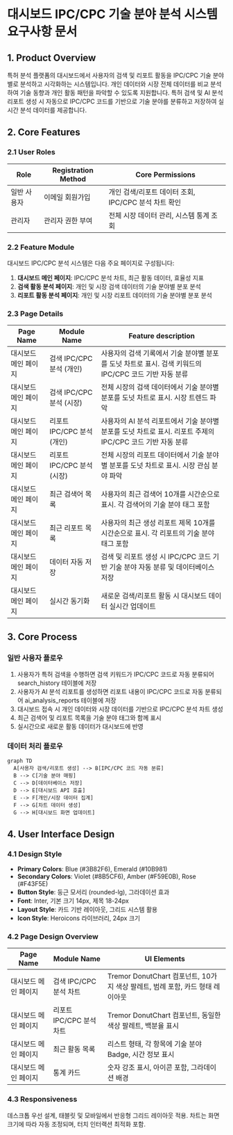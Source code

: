# 대시보드 IPC/CPC 기술 분야 분석 시스템 요구사항 문서

## 1. Product Overview
특허 분석 플랫폼의 대시보드에서 사용자의 검색 및 리포트 활동을 IPC/CPC 기술 분야별로 분석하고 시각화하는 시스템입니다.
개인 데이터와 시장 전체 데이터를 비교 분석하여 기술 동향과 개인 활동 패턴을 파악할 수 있도록 지원합니다.
특허 검색 및 AI 분석 리포트 생성 시 자동으로 IPC/CPC 코드를 기반으로 기술 분야를 분류하고 저장하여 실시간 분석 데이터를 제공합니다.

## 2. Core Features

### 2.1 User Roles
| Role | Registration Method | Core Permissions |
|------|---------------------|------------------|
| 일반 사용자 | 이메일 회원가입 | 개인 검색/리포트 데이터 조회, IPC/CPC 분석 차트 확인 |
| 관리자 | 관리자 권한 부여 | 전체 시장 데이터 관리, 시스템 통계 조회 |

### 2.2 Feature Module
대시보드 IPC/CPC 분석 시스템은 다음 주요 페이지로 구성됩니다:
1. **대시보드 메인 페이지**: IPC/CPC 분석 차트, 최근 활동 데이터, 효율성 지표
2. **검색 활동 분석 페이지**: 개인 및 시장 검색 데이터의 기술 분야별 분포 분석
3. **리포트 활동 분석 페이지**: 개인 및 시장 리포트 데이터의 기술 분야별 분포 분석

### 2.3 Page Details

| Page Name | Module Name | Feature description |
|-----------|-------------|---------------------|
| 대시보드 메인 페이지 | 검색 IPC/CPC 분석 (개인) | 사용자의 검색 기록에서 기술 분야별 분포를 도넛 차트로 표시. 검색 키워드의 IPC/CPC 코드 기반 자동 분류 |
| 대시보드 메인 페이지 | 검색 IPC/CPC 분석 (시장) | 전체 시장의 검색 데이터에서 기술 분야별 분포를 도넛 차트로 표시. 시장 트렌드 파악 |
| 대시보드 메인 페이지 | 리포트 IPC/CPC 분석 (개인) | 사용자의 AI 분석 리포트에서 기술 분야별 분포를 도넛 차트로 표시. 리포트 주제의 IPC/CPC 코드 기반 자동 분류 |
| 대시보드 메인 페이지 | 리포트 IPC/CPC 분석 (시장) | 전체 시장의 리포트 데이터에서 기술 분야별 분포를 도넛 차트로 표시. 시장 관심 분야 파악 |
| 대시보드 메인 페이지 | 최근 검색어 목록 | 사용자의 최근 검색어 10개를 시간순으로 표시. 각 검색어의 기술 분야 태그 포함 |
| 대시보드 메인 페이지 | 최근 리포트 목록 | 사용자의 최근 생성 리포트 제목 10개를 시간순으로 표시. 각 리포트의 기술 분야 태그 포함 |
| 대시보드 메인 페이지 | 데이터 자동 저장 | 검색 및 리포트 생성 시 IPC/CPC 코드 기반 기술 분야 자동 분류 및 데이터베이스 저장 |
| 대시보드 메인 페이지 | 실시간 동기화 | 새로운 검색/리포트 활동 시 대시보드 데이터 실시간 업데이트 |

## 3. Core Process

### 일반 사용자 플로우
1. 사용자가 특허 검색을 수행하면 검색 키워드가 IPC/CPC 코드로 자동 분류되어 search_history 테이블에 저장
2. 사용자가 AI 분석 리포트를 생성하면 리포트 내용이 IPC/CPC 코드로 자동 분류되어 ai_analysis_reports 테이블에 저장
3. 대시보드 접속 시 개인 데이터와 시장 데이터를 기반으로 IPC/CPC 분석 차트 생성
4. 최근 검색어 및 리포트 목록을 기술 분야 태그와 함께 표시
5. 실시간으로 새로운 활동 데이터가 대시보드에 반영

### 데이터 처리 플로우
```mermaid
graph TD
  A[사용자 검색/리포트 생성] --> B[IPC/CPC 코드 자동 분류]
  B --> C[기술 분야 매핑]
  C --> D[데이터베이스 저장]
  D --> E[대시보드 API 호출]
  E --> F[개인/시장 데이터 집계]
  F --> G[차트 데이터 생성]
  G --> H[대시보드 화면 업데이트]
```

## 4. User Interface Design

### 4.1 Design Style
- **Primary Colors**: Blue (#3B82F6), Emerald (#10B981)
- **Secondary Colors**: Violet (#8B5CF6), Amber (#F59E0B), Rose (#F43F5E)
- **Button Style**: 둥근 모서리 (rounded-lg), 그라데이션 효과
- **Font**: Inter, 기본 크기 14px, 제목 18-24px
- **Layout Style**: 카드 기반 레이아웃, 그리드 시스템 활용
- **Icon Style**: Heroicons 라이브러리, 24px 크기

### 4.2 Page Design Overview

| Page Name | Module Name | UI Elements |
|-----------|-------------|-------------|
| 대시보드 메인 페이지 | 검색 IPC/CPC 분석 차트 | Tremor DonutChart 컴포넌트, 10가지 색상 팔레트, 범례 포함, 카드 형태 레이아웃 |
| 대시보드 메인 페이지 | 리포트 IPC/CPC 분석 차트 | Tremor DonutChart 컴포넌트, 동일한 색상 팔레트, 백분율 표시 |
| 대시보드 메인 페이지 | 최근 활동 목록 | 리스트 형태, 각 항목에 기술 분야 Badge, 시간 정보 표시 |
| 대시보드 메인 페이지 | 통계 카드 | 숫자 강조 표시, 아이콘 포함, 그라데이션 배경 |

### 4.3 Responsiveness
데스크톱 우선 설계, 태블릿 및 모바일에서 반응형 그리드 레이아웃 적용. 차트는 화면 크기에 따라 자동 조정되며, 터치 인터랙션 최적화 포함.